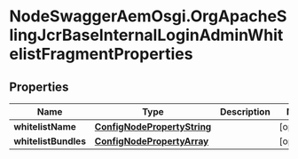 # NodeSwaggerAemOsgi.OrgApacheSlingJcrBaseInternalLoginAdminWhitelistFragmentProperties

## Properties

Name | Type | Description | Notes
------------ | ------------- | ------------- | -------------
**whitelistName** | [**ConfigNodePropertyString**](ConfigNodePropertyString.md) |  | [optional] 
**whitelistBundles** | [**ConfigNodePropertyArray**](ConfigNodePropertyArray.md) |  | [optional] 


